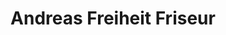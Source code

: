 ---
title: "Andreas Freiheit Friseur"
url: /neukirchen-vluyn/andreas-freiheit-friseur/
shop: Friseur
---